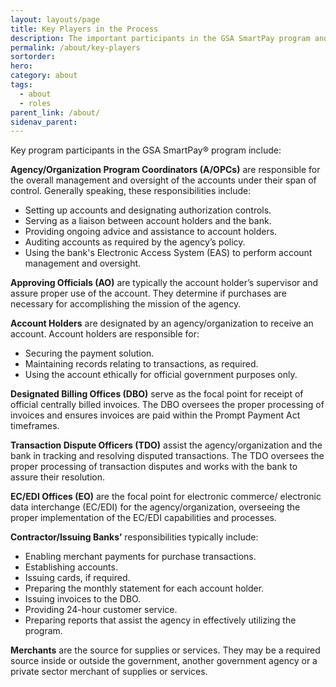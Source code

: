 ```yaml
---
layout: layouts/page
title: Key Players in the Process
description: The important participants in the GSA SmartPay program and descriptions of their roles
permalink: /about/key-players
sortorder:
hero:
category: about
tags:
  - about
  - roles
parent_link: /about/
sidenav_parent: 
---
```


Key program participants in the GSA SmartPay® program include:

**Agency/Organization Program Coordinators (A/OPCs)** are responsible for the overall management and oversight of the accounts under their span of control. Generally speaking, these responsibilities include:
- Setting up accounts and designating authorization controls.
- Serving as a liaison between account holders and the bank.
- Providing ongoing advice and assistance to account holders.
- Auditing accounts as required by the agency’s policy.
- Using the bank's Electronic Access System (EAS) to perform account management and oversight.

**Approving Officials (AO)** are typically the account holder’s supervisor and assure proper use of the account. They determine if purchases are necessary for accomplishing the mission of the agency.

**Account Holders** are designated by an agency/organization to receive an account. Account holders are responsible for:
- Securing the payment solution.
- Maintaining records relating to transactions, as required.
- Using the account ethically for official government purposes only.

**Designated Billing Offices (DBO)** serve as the focal point for receipt of official centrally billed invoices. The DBO oversees the proper processing of invoices and ensures invoices are paid within the Prompt Payment Act timeframes.

**Transaction Dispute Officers (TDO)** assist the agency/organization and the bank in tracking and resolving disputed transactions. The TDO oversees the proper processing of transaction disputes and works with the bank to assure their resolution.

**EC/EDI Offices (EO)** are the focal point for electronic commerce/ electronic data interchange (EC/EDI) for the agency/organization, overseeing the proper implementation of the EC/EDI capabilities and processes.

**Contractor/Issuing Banks’** responsibilities typically include:
- Enabling merchant payments for purchase transactions.
- Establishing accounts.
- Issuing cards, if required.
- Preparing the monthly statement for each account holder.
- Issuing invoices to the DBO.
- Providing 24-hour customer service.
- Preparing reports that assist the agency in effectively utilizing the program.

**Merchants** are the source for supplies or services. They may be a required source inside or outside the government, another government agency or a private sector merchant of supplies or services.